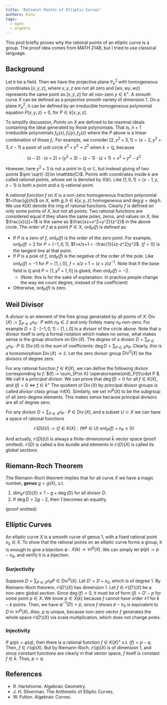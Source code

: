 ```yaml
---
title: 'Rational Points of Elliptic Curves'
authors: kinu
tags:
  - math
  - algebra
---
```


This post briefly proves why the rational points of an elliptic curve is a group.
The proof idea comes from MATH 214B, but I tried to use classical language.

<!-- truncate -->

## Background

Let $k$ be a field. Then we have the projective plane $\mathbb{P}^2_k$ with homogeneous coordinates
$[ x,y,z ]$, where $x,y,z$ are not all zero and
$[ wx,wy,wz ]$ represents the same point as $[ x,y,z ]$ for all non-zero $y\in k^{\times}$.
A *smooth curve* $X$ can be defined as a projective smooth variety of dimension $1$.
On a plane $\mathbb{P}^2_k$, it can be defined by an irreducible homogeneous polynomial equation
$P(x,y,z) = 0$, for $P\in k[x,y,z]$.

To simplify discussion, *Points* on $X$ are defined to be
maximal ideals containing the ideal generated by those polynomials.
That is, $n+1$ irreducible polynomials $f_0(x),f_1(y),f_2(z)$
where the $P$ above is a linear combination of those $f_i$.
For example,
we consider $[2, y^2+3, 1] = (x-2,y^2+3, z-1)$ a point of unit circle $x^2+y^2=z^2$ when $k=\mathbb{Q}$,
because

$$
(x-2)\cdot (x+2) + (y^2+3) - (z-1)\cdot (z+1) = x^2+y^2-z^2
$$

However, here $y^2+3$ is not a point in $\mathbb{Q}$ or $\mathbb{C}$,
but instead gluing of two points $\pm \sqrt{-3}\in \mathbb{C}$.
Points with coordinates inside $k$ are called *rational points*, whose set is denoted by $X(k)$.
Like $[1, 0, 1] = (x-1, y, z-1)$ is both a point and a $\mathbb{Q}$-rational point.

A *rational function* $f$ on $X$ is a non-zero homogeneous fraction polynomial $f=\frac{g}{h}$ on $X$,
with $g,h\in \bar{k}[ x,y,z ]$ homogeneous and $\deg g=\deg h$.
We use $K(X)$ denote the ring of rational functions.
Clearly $f$ is defined on only some points of $X$, but not all points.
Two rational functions are considered equal if they share the same poles, zeros, and values on $X$,
like $\frac{x}{z}+1$ is the same as $\frac{xz+x^2+y^2}{z^2}$ in the above circle.
The *order* of $f$ at a point $P\in X$, $\operatorname{ord}_P(f)$ is defined as:

* If $P$ is a zero of $f$, $\operatorname{ord}_P(f)$ is the order of the zero point.
  For example, $\operatorname{ord}_P(f) = 2$ for $P=[-1,0,1]$, $f=x/z+1 = -\frac{1}{xz-z^2}y^2$.
  $\{ f=0 \}$ is the tangent line at that point.
* If $P$ is a pole of $f$, $\operatorname{ord}_P(f)$ is the negative of the order of the pole.
  Like $\operatorname{ord}_P(f) = -1$ for $P=[1,i,0]$, $f=x/z+1 = (x+z)z^{-1}$.
  Note that if the base field is $\mathbb{Q}$ and $P = [1,y^2+1, 0]$ is glued,
  then $\operatorname{ord}_P(f) = -2$.
  * (Note: this is for the sake of explanation. In practice people change the way we count degree,
    instead of the coefficient)
* Otherwise, $\operatorname{ord}_P(f)$ is zero.

## Weil Divisor

A *divisor* is an element of the free group generated by all points of $X$:
$\operatorname{Div}(X) := \sum_{P\in X} n_P \cdot P$
with $n_P\in \mathbb{Z}$ and only finitely many $n_P$ non-zero.
For example $D= 2\cdot [-1,0,1] - [1,i,0]$ is a divisor of the circle above.
Note that a divisor itself is only a formal notation which makes no sense,
what makes sense is the group structure on $\operatorname{Div}(X)$.
The *degree* of a divisor $D = \sum_{P\in X} n_P \cdot P \in \operatorname{Div}(X)$ is the sum of coefficients:
$\deg D = \sum_{P\in X} n_P$.
Clearly, this is a homomorphism $\operatorname{Div}(X)\to \mathbb{Z}$.
Let the zero divisor group $\operatorname{Div}^0(X)$ be the divisors of degree zero.

For any rational function $f\in K(X)$, we can define the following divisor corresponding to $f$:
$(f) := \sum_{P\in X} \operatorname{ord}_P(f)\cdot P $.
We call it a *principal divisor*.
We can prove that $\deg (f) = 0$ for all $f\in K(X)$,
and $(f) = 0 \iff f\in \bar{k}^\times$
The quotient of $\operatorname{Div}(X)$ by principal divisor groups is
called *divisor class group* $\mathcal{Cl}(X)$.
Similarly, we set $\mathcal{Cl}^0(X)$ to be the subgroup of all zero-degree elements.
This makes sense because principal divisors are all of degree zero.


For any divisor $D = \sum_{P\in X} n_P \cdot P \in \operatorname{Div}(X)$, and a subset $U\subset X$
we can have a space of rational functions

$$
\mathcal{O}(D)(U) := \{ f\in K(X): (\forall P\in U)\ \operatorname{ord}_P(f) + n_P \geq 0 \}
$$

And actually, $\mathcal{O}(D)(U)$ is always a finite-dimensional $\bar{k}$ vector space (proof omitted).
$\mathcal{O}(D)$ is called a *line bundle* and elements in $\mathcal{O}(D)(X)$ is called its *global sections*.

## Riemann-Roch Theorem

The Riemann-Roch theorem implies that for all curve $X$ we have a magic number,
**genus** $g=g(X)$, s.t.

1. $\dim_{\bar{k}}\mathcal{O}(D)(X) \geq 1-g+\deg(D)$ for all divisor $D$.
2. If $\deg D > 2g-2$, then 1 becomes an equality.

(proof omitted)

## Elliptic Curves

An elliptic curve $X$ is a smooth curve of genus $1$, with a fixed rational point $x_0\in X$.
To show that the rational points on an elliptic curve forms a group,
it is enough to give a bijection $\varphi: X(k)\to \mathcal{Cl}^0(X)$.
We can simply let $\varphi(p) := p-x_0$,
and verify it is a bijection.

### Surjectivity

Suppose $D = \sum_{P\in X} n_P P \in \operatorname{Div}^0(X)$.
Let $D' = D + x_0$, which is of degree $1$.
By Riemann-Roch theorem, $\mathcal{O}(D')(X)$ has dimension $1$.
Let $f\in \mathcal{O}(D')(X)$ be a non-zero global section.
Since $\deg (f) = 0$, it must be of form $(f) = D' - p$ for some point $p\in X$.
We know $p\in X(k)$ because $f$ cannot have order $\pm 1$ for $\bar{k}-k$ points.
Then, we have $\varphi^{-1}(D) = p$,
since $f$ shows $p-x_0$ is equivalent to $D$ in $\mathcal{Cl}^0(X)$.
Also, $p$ is unique, because non-zero vector $f$ generates the whole space
$\mathcal{O}(D')(X)$ via scala multiplication, which does not change poles.

### Injectivity

If $\varphi(p) = \varphi(q)$, then there is a rational function $f\in K(X)^{\times}$
s.t. $(f) = p-q$.
Then, $f\in \mathcal{O}(q)(X)$.
But by Riemann-Roch, $\mathcal{O}(q)(X)$ is of dimension $1$,
and since constant functions are clearly in that vector space,
$f$ itself is constant $f\in \bar{k}$.
Thus, $p=q$.

<!--Weierstraß Equation
====================-->

## References

- R. Hartshorne. Algebraic Geometry.
- J. H. Silverman. The Arithmetic of Elliptic Curves.
- W. Fulton. Algebraic Curves.
